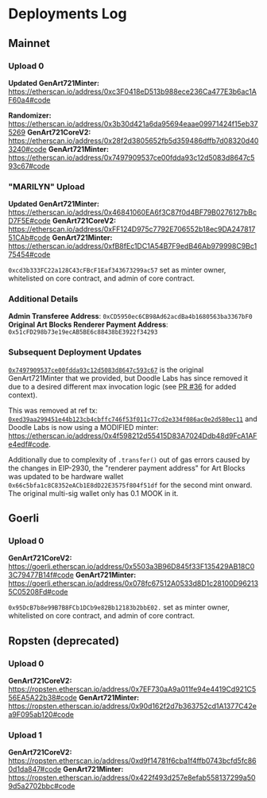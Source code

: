 # Deployments Log

## Mainnet

### Upload 0

**Updated GenArt721Minter:** https://etherscan.io/address/0xc3F0418eD513b988ece236Ca477E3b6ac1AF60a4#code

**Randomizer:** https://etherscan.io/address/0x3b30d421a6da95694eaae09971424f15eb375269
**GenArt721CoreV2:** https://etherscan.io/address/0x28f2d3805652fb5d359486dffb7d08320d403240#code
**GenArt721Minter:** https://etherscan.io/address/0x7497909537ce00fdda93c12d5083d8647c593c67#code

### "MARILYN" Upload

**Updated GenArt721Minter:** https://etherscan.io/address/0x46841060EA6f3C87f0d4BF79B0276127bBcD7F5E#code
**GenArt721CoreV2:** https://etherscan.io/address/0xFF124D975c7792E706552b18ec9DA24781751CAb#code
**GenArt721Minter:** https://etherscan.io/address/0xfB8fEc1DC1A54B7F9edB46Ab979998C9Bc175454#code

`0xcd3b333FC22a128C43cFBcF1Eaf343673299ac57` set as minter owner, whitelisted on core contract, and admin of core contract.

### Additional Details

**Admin Transferee Address**: `0xCD5950ec6CB98Ad62acdBa4b1680563ba3367bF0`
**Original Art Blocks Renderer Payment Address**: `0x51cFD298b73e19ecAB5BE6c88438bE3922f34293`

### Subsequent Deployment Updates

[`0x7497909537ce00fdda93c12d5083d8647c593c67`](https://etherscan.io/address/0x7497909537ce00fdda93c12d5083d8647c593c67#code) is the original GenArt721Minter that we provided, but Doodle Labs has since removed it due to a desired different max invocation logic (see [PR #36](https://github.com/ArtBlocks/artblocks-contracts/pull/36) for added context).

This was removed at ref tx: [`0xed39aa299451e44b123cb4cbffc746f53f011c77cd2e334f086ac0e2d580ec11`](https://etherscan.io/tx/0xed39aa299451e44b123cb4cbffc746f53f011c77cd2e334f086ac0e2d580ec11) and Doodle Labs is now using a MODIFIED minter: https://etherscan.io/address/0x4f598212d55415D83A7024Ddb48d9FcA1AFe4edf#code.

Additionally due to complexity of `.transfer()` out of gas errors caused by the changes in EIP-2930, the "renderer payment address" for Art Blocks was updated to be hardware wallet `0x66c5bfa1c8C8352eACb1E8dD22E3575f804f51df` for the second mint onward. The original multi-sig wallet only has 0.1 MOOK in it.

## Goerli

### Upload 0

**GenArt721CoreV2:** https://goerli.etherscan.io/address/0x5503a3B96D845f33F135429AB18C03C79477B14f#code
**GenArt721Minter:** https://goerli.etherscan.io/address/0x078fc67512A0533d8D1c28100D962135C05208Fd#code

`0x95DcB7b8e99B7B8FCb1DCb9e82Bb12183b2bbE02.` set as minter owner, whitelisted on core contract, and admin of core contract.

## Ropsten (deprecated)

### Upload 0

**GenArt721CoreV2:** https://ropsten.etherscan.io/address/0x7EF730aA9a011fe94e4419Cd921C556EA5A22b38#code
**GenArt721Minter:** https://ropsten.etherscan.io/address/0x90d162f2d7b363752cd1A1377C42ea9F095ab120#code

### Upload 1

**GenArt721CoreV2:** https://ropsten.etherscan.io/address/0xd9f14781f6cba1f4ffb0743bcfd5fc860d1da847#code
**GenArt721Minter:** https://ropsten.etherscan.io/address/0x422f493d257e8efab558137299a509d5a2702bbc#code
